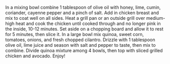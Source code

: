 In a mixing bowl combine 1 tablespoon of olive oil with honey, lime, cumin, coriander, cayenne pepper and a pinch of salt. Add in chicken breast and mix to coat well on all sides.
Heat a grill pan or an outside grill over medium-high heat and cook the chicken until cooked through and no longer pink in the inside, 10-12 minutes. Set aside on a chopping board and allow it to rest for 5 minutes, then slice it.
In a large bowl mix quinoa, sweet corn, tomatoes, onions, and fresh chopped cilantro. Drizzle with 1 tablespoon olive oil, lime juice and season with salt and pepper to taste, then mix to combine.
Divide quinoa mixture among 4 bowls, then top with sliced grilled chicken and avocado. Enjoy!